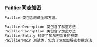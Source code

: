 ### Paillier同态加密
```dtd
Paillier类包含测试全部方法。
```
```dtd
PaillierDecryption 类包含了解密方法
PaillierEncryption 类包含了加密方法
PaillierEntity 封装了加解密需要的参数
PaillierMain 测试类，包含了生成加解密参数方法
```
